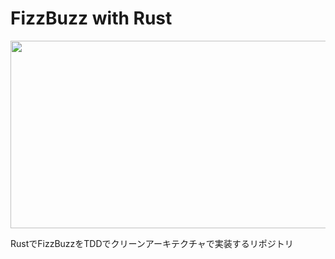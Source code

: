# FizzBuzz with Rust

<img height="300px" width="1000px" src="https://github.com/o-ga09/fizzbuzz-rust/assets/54522966/134f650b-80b0-4fde-bb35-63addd1c0f75">

RustでFizzBuzzをTDDでクリーンアーキテクチャで実装するリポジトリ
